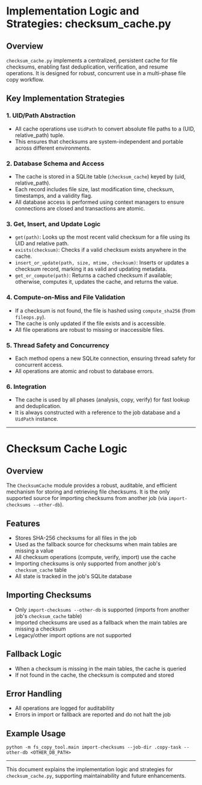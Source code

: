 # Implementation Logic and Strategies: checksum_cache.py

## Overview
`checksum_cache.py` implements a centralized, persistent cache for file checksums, enabling fast deduplication, verification, and resume operations. It is designed for robust, concurrent use in a multi-phase file copy workflow.

## Key Implementation Strategies

### 1. UID/Path Abstraction
- All cache operations use `UidPath` to convert absolute file paths to a (UID, relative_path) tuple.
- This ensures that checksums are system-independent and portable across different environments.

### 2. Database Schema and Access
- The cache is stored in a SQLite table (`checksum_cache`) keyed by (uid, relative_path).
- Each record includes file size, last modification time, checksum, timestamps, and a validity flag.
- All database access is performed using context managers to ensure connections are closed and transactions are atomic.

### 3. Get, Insert, and Update Logic
- `get(path)`: Looks up the most recent valid checksum for a file using its UID and relative path.
- `exists(checksum)`: Checks if a valid checksum exists anywhere in the cache.
- `insert_or_update(path, size, mtime, checksum)`: Inserts or updates a checksum record, marking it as valid and updating metadata.
- `get_or_compute(path)`: Returns a cached checksum if available; otherwise, computes it, updates the cache, and returns the value.

### 4. Compute-on-Miss and File Validation
- If a checksum is not found, the file is hashed using `compute_sha256` (from `fileops.py`).
- The cache is only updated if the file exists and is accessible.
- All file operations are robust to missing or inaccessible files.

### 5. Thread Safety and Concurrency
- Each method opens a new SQLite connection, ensuring thread safety for concurrent access.
- All operations are atomic and robust to database errors.

### 6. Integration
- The cache is used by all phases (analysis, copy, verify) for fast lookup and deduplication.
- It is always constructed with a reference to the job database and a `UidPath` instance.

---

# Checksum Cache Logic

## Overview
The `ChecksumCache` module provides a robust, auditable, and efficient mechanism for storing and retrieving file checksums. It is the only supported source for importing checksums from another job (via `import-checksums --other-db`).

## Features
- Stores SHA-256 checksums for all files in the job
- Used as the fallback source for checksums when main tables are missing a value
- All checksum operations (compute, verify, import) use the cache
- Importing checksums is only supported from another job's `checksum_cache` table
- All state is tracked in the job's SQLite database

## Importing Checksums
- Only `import-checksums --other-db` is supported (imports from another job's `checksum_cache` table)
- Imported checksums are used as a fallback when the main tables are missing a checksum
- Legacy/other import options are not supported

## Fallback Logic
- When a checksum is missing in the main tables, the cache is queried
- If not found in the cache, the checksum is computed and stored

## Error Handling
- All operations are logged for auditability
- Errors in import or fallback are reported and do not halt the job

## Example Usage
```
python -m fs_copy_tool.main import-checksums --job-dir .copy-task --other-db <OTHER_DB_PATH>
```

---

This document explains the implementation logic and strategies for `checksum_cache.py`, supporting maintainability and future enhancements.
